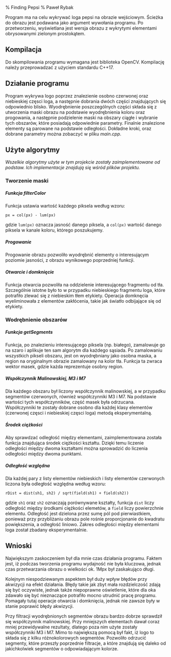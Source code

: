 % Finding Pepsi
% Paweł Rybak

Program ma na celu wykrywać loga pepsi na obrazie wejściowym. Ścieżka do obrazu jest podawana jako
argument wywołania programu. Po przetworzeniu, wyświetlana jest wersja obrazu z wykrytymi elementami
obrysowanymi zielonym prostokątem.

## Kompilacja

Do skompilowania programu wymagana jest biblioteka OpenCV.
Kompilację należy przeprowadzać z użyciem standardu C++17.

## Działanie programu

Program wykrywa logo poprzez znalezienie osobno czerwonej oraz niebieskiej częsci loga, a następnie dobrania
dwóch części znajdujących się odpowiednio blisko. Wyodrębnienie poszczególnych części składa się z utworzenia
maski obrazu na podstawie wyodrębnienia koloru oraz progowania, a następnie podzielenie maski na obszary ciągłe
i wybranie tych obszarów, które posiadają odpowiednie parametry. Finalnie znalezione elementy są
parowane na podstawie odległości. Dokładne kroki, oraz dobrane parametry można zobaczyć w pliku *main.cpp*.

## Użyte algorytmy

*Wszelkie algorytmy użyte w tym projekcie zostały zaimplementowane od podstaw. Ich implementacje znajdują
się wśród plików projektu.*

### Tworzenie maski

##### Funkcja *filterColor*
Funkcja ustawia wartość każdego piksela według wzoru:
```
px = col(px) - lum(px) 
```
gdzie `lum(px)` oznacza jasność danego piksela, a `col(px)` wartość danego piksela w kanale koloru, którego
poszukujemy.

##### Progowanie
Progowanie obrazu pozwoliło wyodrębnić elementy o interesującym poziomie jasności, z obrazu wynikowego
poprzedniej funkcji.

##### Otwarcie i domknięcie
Funkcja otwarcia pozwoliła na oddzielenie interesującego fragmentu od tła. Szczególnie istotne było to w przypadku 
niebieskiego fragmentu loga, które potrafiło zlewać się z niebieskim tłem etykiety. Operacja domknęcia wyeliminowała
z elementów zakłócenia, takie jak światło odbijające się od etykiety.

### Wodrębnienie obszarów

##### Funkcja *getSegments*
Funkcja, po znalezieniu interesującego piksela (np. białego), zamalowuje go na szaro i aplikuje ten sam algorytm dla
każdego sąsiada. Po zamalowaniu wszystkich pikseli obszaru, jest on wyodrębniany jako osobna maska, a region
na oryginalnym obrazie zamalowany na kolor tła. Funkcja ta zwraca wektor masek, gdzie każda reprezentuje osobny
region.

##### Współczynnik Malinowskiej, M3 i M7
Dla każdego obszaru był liczony współczynnik malinowskiej, a w przypadku segmentów czerwonych, również
współczynniki M3 i M7. Na podstawie wartości tych współczynników, część masek była odrzucana. Współczynniki
te zostały dobrane osobno dla każdej klasy elementów (czerwonej częsci i niebieskiej częsci loga) metodą
eksperymentalną.

##### Środek ciężkości
Aby sprawdzać odległość między elementami, zaimplementowana została funkcja znajdująca środek ciężkości
kształtu. Dzięki temu liczenie odległości między dwoma kształtami można sprowadzić do liczenia odległości
między dwoma punktami.

##### Odległość względna
Dla każdej pary z listy elementów niebieskich i listy elementów czerwonych liczona była odległość względna
według wzoru:
```
rDist = dist(sh1, sh2) / sqrt(field(sh1) + field(sh2))
```
gdzie `sh1` oraz `sh2` oznaczają porównywane kształty, funkcja `dist` liczy odległość między środkami ciężkości
elemetów, a `field` liczy powierzchnie elementu. Odległość jest dzielona przez sumę pól pod pierwiastkiem,
ponieważ przy przybliżaniu obrazu pole rośnie proporcjonanie do kwadratu powiększenia, a odległość liniowo.
Zakres odległości między elementami loga został zbadany eksperymentalnie.

## Wnioski

Największym zaskoczeniem był dla mnie czas działania programu. Faktem jest, iż podczas tworzenia programu
wydajność nie była kluczowa, jednak czas przetwarzania obrazu o wielkości ok. 1Mpx był zaskakująco długi.

Kolejnym niespodziewanym aspektem był duży wpływ błędów przy akwizycji na efekt działania. Błędy takie jak
zbyt mała rozdzielczość zdają się być oczywiste, jednak także niepoprawne oświetlenie, które dla oka zdawało
się być nieznaczące potrafiło mocno utrudnić pracę programu. Pomagały tutaj operacje otwarcia i domknięcia,
jednak nie zawsze były w stanie poprawić błędy akwizycji.

Przy filtracji wyodrębnionych segmentów obrazu bardzo dobrze sprawdził się współczynnik malinowskiej.
Przy mniejszych elementach dawał coraz mniej przewidywalne rezultaty, dlatego poza nim użyte zostały
współczynniki M3 i M7. Mimo to największą pomocą był fakt, iż logo to składa się z kilku różnokolorowych
segmentów. Pozwoliło odrzucić segmenty, które przeszły poprzednie filtracje, a które znajdują się
daleko od jakichkolwiek segmentów o odpowiadającym kolorze.
